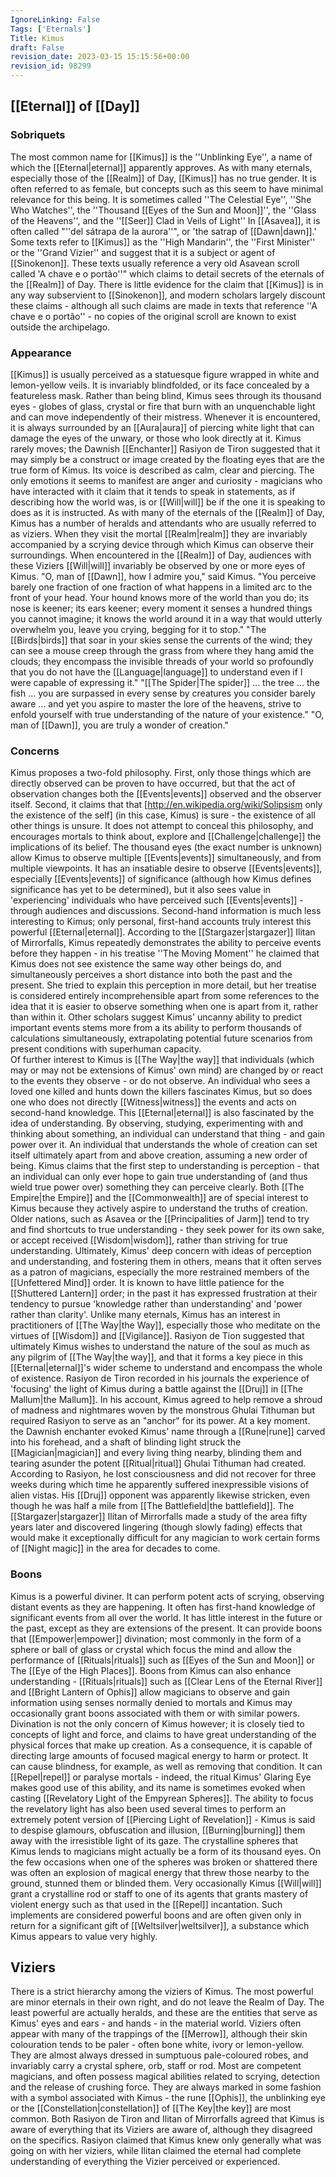 ```yaml
---
IgnoreLinking: False
Tags: ['Eternals']
Title: Kimus
draft: False
revision_date: 2023-03-15 15:15:56+00:00
revision_id: 98299
---
```


## [[Eternal]] of [[Day]]
### Sobriquets
The most common name for [[Kimus]] is the ''Unblinking Eye'', a name of which the [[Eternal|eternal]] apparently approves.
As with many eternals, especially those of the [[Realm]] of Day, [[Kimus]] has no true gender. It is often referred to as female, but concepts such as this seem to have minimal relevance for this being. It is sometimes called ''The Celestial Eye'', ''She Who Watches'', the ''Thousand [[Eyes of the Sun and Moon]]'', the ''Glass of the Heavens'', and the ''[[Seer]] Clad in Veils of Light'' 
In [[Asavea]], it is often called "''del sátrapa de la aurora''", or 'the satrap of [[Dawn|dawn]].' Some texts refer to [[Kimus]] as the ''High Mandarin'', the ''First Minister'' or the ''Grand Vizier'' and suggest that it is a subject or agent of [[Sinokenon]]. These texts usually reference a very old Asavean scroll called 'A chave e o portão''" which claims to detail secrets of the eternals of the [[Realm]] of Day. There is little evidence for the claim that [[Kimus]] is in any way subservient to [[Sinokenon]], and modern scholars largely discount these claims - although all such claims are made in texts that reference ''A chave e o portão'' - no copies of the original scroll are known to exist outside the archipelago.
### Appearance
[[Kimus]] is usually perceived as a statuesque figure wrapped in white and lemon-yellow veils. It is invariably blindfolded, or its face concealed by a featureless mask. Rather than being blind, Kimus sees through its thousand eyes - globes of glass, crystal or fire that burn with an unquenchable light and can move independently of their mistress. Whenever it is encountered, it is always surrounded by an [[Aura|aura]] of piercing white light that can damage the eyes of the unwary, or those who look directly at it.
Kimus rarely moves; the Dawnish [[Enchanter]] Rasiyon de Tiron suggested that it may simply be a construct or image created by the floating eyes that are the true form of Kimus. Its voice is described as calm, clear and piercing. The only emotions it seems to manifest are anger and curiosity - magicians who have interacted with it claim that it tends to speak in statements, as if describing how the world was, is or [[Will|will]] be if the one it is speaking to does as it is instructed.
As with many of the eternals of the [[Realm]] of Day, Kimus has a number of heralds and attendants who are usually referred to as viziers. When they visit the mortal [[Realm|realm]] they are invariably accompanied by a scrying device through which Kimus can observe their surroundings. When encountered in the [[Realm]] of Day, audiences with these Viziers [[Will|will]] invariably be observed by one or more eyes of Kimus.
"O, man of [[Dawn]], how I admire you," said Kimus.
"You perceive barely one fraction of one fraction of what happens in a limited arc to the front of your head. Your hound knows more of the world than you do; its nose is keener; its ears keener; every moment it senses a hundred things you cannot imagine; it knows the world around it in a way that would utterly overwhelm you, leave you crying, begging for it to stop."
"The [[Birds|birds]] that soar in your skies sense the currents of the wind; they can see a mouse creep through the grass from where they hang amid the clouds; they encompass the invisible threads of your world so profoundly that you do not have the [[Language|language]] to understand even if I were capable of expressing it."
"[[The Spider|The spider]] ... the tree ... the fish ... you are surpassed in every sense by creatures you consider barely aware ... and yet you aspire to master the lore of the heavens, strive to enfold yourself with true understanding of the nature of your existence." 
"O, man of [[Dawn]], you are truly a wonder of creation."
### Concerns
Kimus proposes a two-fold philosophy. First, only those things which are directly observed can be proven to have occurred, but that the act of observation changes both the [[Events|events]] observed and the observer itself. Second, it claims that that [http://en.wikipedia.org/wiki/Solipsism only the existence of the self] (in this case, Kimus) is sure - the existence of all other things is unsure. It does not attempt to conceal this philosophy, and encourages mortals to think about, explore and [[Challenge|challenge]] the implications of its belief.
The thousand eyes (the exact number is unknown) allow Kimus to observe multiple [[Events|events]] simultaneously, and from multiple viewpoints. It has an insatiable desire to observe [[Events|events]], especially [[Events|events]] of significance (although how Kimus defines significance has yet to be determined), but it also sees value in 'experiencing' individuals who have perceived such [[Events|events]] - through audiences and discussions. Second-hand information is much less interesting to Kimus; only personal, first-hand accounts truly interest this powerful [[Eternal|eternal]].
According to the [[Stargazer|stargazer]] Ilitan of Mirrorfalls, Kimus repeatedly demonstrates the ability to perceive events before they happen - in his treatise ''The Moving Moment'' he claimed that Kimus does not see existence the same way other beings do, and simultaneously perceives a short distance into both the past and the present. She tried to explain this perception in more detail, but her treatise is considered entirely incomprehensible apart from some references to the idea that it is easier to observe something when one is apart from it, rather than within it. Other scholars suggest Kimus' uncanny ability to predict important events stems more from a its ability to perform thousands of calculations simultaneously, extrapolating potential future scenarios from present conditions with superhuman capacity.  
Of further interest to Kimus is [[The Way|the way]] that individuals (which may or may not be extensions of Kimus' own mind) are changed by or react to the events they observe - or do not observe. An individual who sees a loved one killed and hunts down the killers fascinates Kimus, but so does one who does not directly [[Witness|witness]] the events and acts on second-hand knowledge.
This [[Eternal|eternal]] is also fascinated by the idea of understanding. By observing, studying, experimenting with and thinking about something, an individual can understand that thing - and gain power over it. An individual that understands the whole of creation can set itself ultimately apart from and above creation, assuming a new order of being. Kimus claims that the first step to understanding is perception - that an individual can only ever hope to gain true understanding of (and thus wield true power over) something they can perceive clearly.
Both [[The Empire|the Empire]] and the [[Commonwealth]] are of special interest to Kimus because they actively aspire to understand the truths of creation. Older nations, such as Asavea or the [[Principalities of Jarm]] tend to try and find shortcuts to true understanding - they seek power for its own sake, or accept received [[Wisdom|wisdom]], rather than striving for true understanding.
Ultimately, Kimus' deep concern with ideas of perception and understanding, and fostering them in others, means that it often serves as a patron of magicians, especially the more restrained members of the [[Unfettered Mind]] order. It is known to have little patience for the [[Shuttered Lantern]] order; in the past it has expressed frustration at their tendency to pursue 'knowledge rather than understanding' and 'power rather than clarity'. 
Unlike many eternals, Kimus has an interest in practitioners of [[The Way|the Way]], especially those who meditate on the virtues of [[Wisdom]] and [[Vigilance]]. Rasiyon de Tion suggested that ultimately Kimus wishes to understand the nature of the soul as much as any pilgrim of [[The Way|the way]], and that it forms a key piece in this [[Eternal|eternal]]'s wider scheme to understand and encompass the whole of existence.
Rasiyon de Tiron recorded in his journals the experience of 'focusing' the light of Kimus during a battle against the [[Druj]] in [[The Mallum|the Mallum]]. 
In his account, Kimus agreed to help remove a shroud of madness and nightmares woven by the monstrous Ghulai Tithuman but required Rasiyon to serve as an "anchor" for its power. At a key moment. the Dawnish enchanter evoked Kimus' name through a [[Rune|rune]] carved into his forehead, and a shaft of blinding light struck the [[Magician|magician]] and every living thing nearby, blinding them and tearing asunder the potent [[Ritual|ritual]] Ghulai Tithuman had created. According to Rasiyon, he lost consciousness and did not recover for three weeks during which time he apparently suffered inexpressible visions of alien vistas. His [[Druj]] opponent was apparently likewise stricken, even though he was half a mile from [[The Battlefield|the battlefield]]. The [[Stargazer|stargazer]] Ilitan of Mirrorfalls made a study of the area fifty years later and discovered lingering (though slowly fading) effects that would make it exceptionally difficult for any magician to work certain forms of [[Night magic]] in the area for decades to come.
### Boons
Kimus is a powerful diviner. It can perform potent acts of scrying, observing distant events as they are happening. It often has first-hand knowledge of significant events from all over the world. It has little interest in the future or the past, except as they are extensions of the present. It can provide boons that [[Empower|empower]] divination; most commonly in the form of a sphere or ball of glass or crystal which focus the mind and allow the performance of [[Rituals|rituals]] such as [[Eyes of the Sun and Moon]] or The [[Eye of the High Places]]. Boons from Kimus can also enhance understanding - [[Rituals|rituals]] such as [[Clear Lens of the Eternal River]] and [[Bright Lantern of Ophis]] allow magicians to observe and gain information using senses normally denied to mortals and Kimus may occasionally grant boons associated with them or with similar powers.
Divination is not the only concern of Kimus however; it is closely tied to concepts of light and force, and claims to have great understanding of the physical forces that make up creation. As a consequence, it is capable of directing large amounts of focused magical energy to harm or protect. It can cause blindness, for example, as well as removing that condition. It can [[Repel|repel]] or paralyse mortals - indeed, the ritual Kimus' Glaring Eye makes good use of this ability, and its name is sometimes evoked when casting [[Revelatory Light of the Empyrean Spheres]]. The ability to focus the revelatory light has also been used several times to perform an extremely potent version of [[Piercing Light of Revelation]] - Kimus is said to despise glamours, obfuscation and illusion, [[Burning|burning]] them away with the irresistible light of its gaze. 
The crystalline spheres that Kimus lends to magicians might actually be a form of its thousand eyes. On the few occasions when one of the spheres was broken or shattered there was often an explosion of magical energy that threw those nearby to the ground, stunned them or blinded them. 
Very occasionally Kimus [[Will|will]] grant a crystalline rod or staff to one of its agents that grants mastery of violent energy such as that used in the [[Repel]] incantation. Such implements are considered powerful boons and are often given only in return for a significant gift of [[Weltsilver|weltsilver]], a substance which Kimus appears to value very highly.
## Viziers
There is a strict hierarchy among the viziers of Kimus. The most powerful are minor eternals in their own right, and do not leave the Realm of Day. The least powerful are actually heralds, and these are the entities that serve as Kimus' eyes and ears - and hands - in the material world.
Viziers often appear with many of the trappings of the [[Merrow]], although their skin colouration tends to be paler - often bone white, ivory or lemon-yellow. They are almost always dressed in sumptuous pale-coloured robes, and invariably carry a crystal sphere, orb, staff or rod. Most are competent magicians, and often possess magical abilities related to scrying, detection and the release of crushing force. They are always marked in some fashion with a symbol associated with Kimus - the rune [[Ophis]], the unblinking eye or the [[Constellation|constellation]] of [[The Key|the key]] are most common.
Both Rasiyon de Tiron and Ilitan of Mirrorfalls agreed that Kimus is aware of everything that its Viziers are aware of, although they disagreed on the specifics. Rasiyon claimed that Kimus knew only generally what was going on with her viziers, while Ilitan claimed the eternal had complete understanding of everything the Vizier perceived or experienced.
